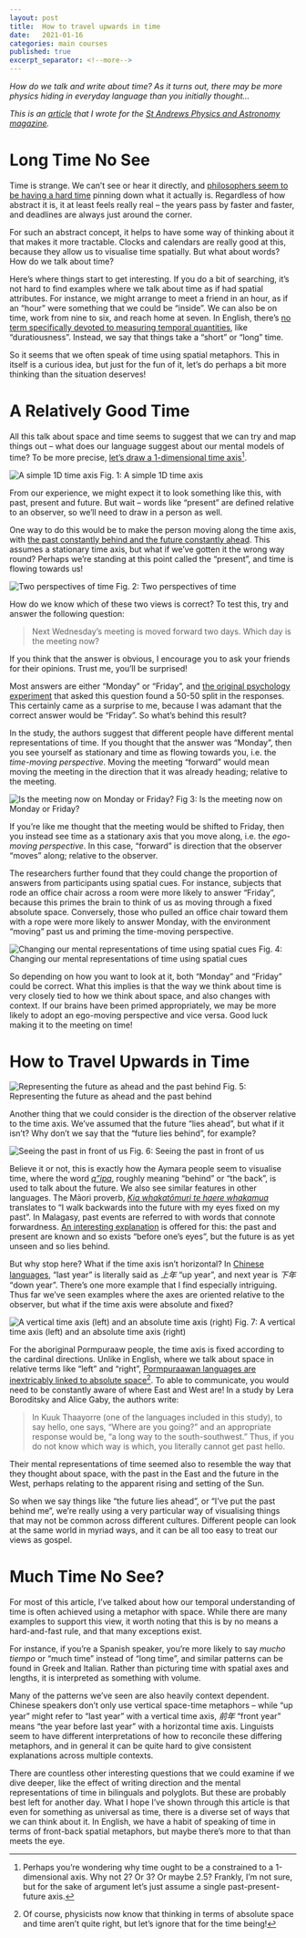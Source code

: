 ```yaml
---
layout: post
title:  How to travel upwards in time
date:   2021-01-16
categories: main courses
published: true
excerpt_separator: <!--more-->
---
```


*How do we talk and write about time? As it turns out, there may be more physics hiding in everyday language than you initially thought...*

<!--more-->

*This is an [article](https://pandamagazine.wp.st-andrews.ac.uk/how-to-travel-upwards-in-time/) that I wrote for the [St Andrews Physics and Astronomy magazine](https://pandamagazine.wp.st-andrews.ac.uk/).*

# Long Time No See
Time is strange. We can’t see or hear it directly, and [philosophers seem to be having a hard time](https://plato.stanford.edu/entries/time/) pinning down what it actually is. Regardless of how abstract it is, it at least feels really real – the years pass by faster and faster, and deadlines are always just around the corner.

For such an abstract concept, it helps to have some way of thinking about it that makes it more tractable. Clocks and calendars are really good at this, because they allow us to visualise time spatially. But what about words? How do we talk about time?

Here’s where things start to get interesting. If you do a bit of searching, it’s not hard to find examples where we talk about time as if had spatial attributes. For instance, we might arrange to meet a friend in an hour, as if an “hour” were something that we could be “inside”. We can also be on time, work from nine to six, and reach home at seven. In English, there’s [no term specifically devoted to measuring temporal quantities](https://www.preposterousuniverse.com/podcast/2020/03/23/89-lera-boroditsky-on-language-thought-space-and-time/), like “duratiousness”. Instead, we say that things take a “short” or “long” time.

So it seems that we often speak of time using spatial metaphors. This in itself is a curious idea, but just for the fun of it, let’s do perhaps a bit more thinking than the situation deserves!

# A Relatively Good Time
All this talk about space and time seems to suggest that we can try and map things out – what does our language suggest about our mental models of time? To be more precise, [let’s draw a 1-dimensional time axis​](https://en.wikipedia.org/wiki/Multiple_time_dimensions)[^1].

![A simple 1D time axis](/assets/2021/Time1_Axis.png)
Fig. 1: A simple 1D time axis

From our experience, we might expect it to look something like this, with past, present and future. But wait – words like “present” are defined relative to an observer, so we’ll need to draw in a person as well.

One way to do this would be to make the person moving along the time axis, with [the past constantly behind and the future constantly ahead](https://onlinelibrary.wiley.com/doi/abs/10.1111/1467-9329.00191). This assumes a stationary time axis, but what if we’ve gotten it the wrong way round? Perhaps we’re standing at this point called the “present”, and time is flowing towards us!

![Two perspectives of time](/assets/2021/Time2_EgovsTime.png)
Fig. 2: Two perspectives of time

How do we know which of these two views is correct? To test this, try and answer the following question:
>Next Wednesday’s meeting is moved forward two days. Which day is the meeting now?

If you think that the answer is obvious, I encourage you to ask your friends for their opinions. Trust me, you’ll be surprised!

Most answers are either “Monday” or “Friday”, and [the original psychology experiment](https://doi.org/10.1111/1467-9280.00434) that asked this question found a 50-50 split in the responses. This certainly came as a surprise to me, because I was adamant that the correct answer would be “Friday”. So what’s behind this result?

In the study, the authors suggest that different people have different mental representations of time. If you thought that the answer was “Monday”, then you see yourself as stationary and time as flowing towards you, i.e. the *time-moving perspective*. Moving the meeting “forward” would mean moving the meeting in the direction that it was already heading; relative to the meeting.

![Is the meeting now on Monday or Friday?](/assets/2021/Time3_MonFri.png)
Fig 3: Is the meeting now on Monday or Friday?

If you’re like me thought that the meeting would be shifted to Friday, then you instead see time as a stationary axis that you move along, i.e. the *ego-moving perspective*. In this case, “forward” is direction that the observer “moves” along; relative to the observer.

The researchers further found that they could change the proportion of answers from participants using spatial cues. For instance, subjects that rode an office chair across a room were more likely to answer “Friday”, because this primes the brain to think of us as moving through a fixed absolute space. Conversely, those who pulled an office chair toward them with a rope were more likely to answer Monday, with the environment “moving” past us and priming the time-moving perspective.

![Changing our mental representations of time using spatial cues](/assets/2021/Time4_RideRope.png)
Fig. 4: Changing our mental representations of time using spatial cues

So depending on how you want to look at it, both “Monday” and “Friday” could be correct. What this implies is that the way we think about time is very closely tied to how we think about space, and also changes with context. If our brains have been primed appropriately, we may be more likely to adopt an ego-moving perspective and vice versa. Good luck making it to the meeting on time!

# How to Travel Upwards in Time
![Representing the future as ahead and the past behind](/assets/2021/Time5_FutureAhead.png)
Fig. 5: Representing the future as ahead and the past behind

Another thing that we could consider is the direction of the observer relative to the time axis. We’ve assumed that the future “lies ahead”, but what if it isn’t? Why don’t we say that the “future lies behind”, for example?

![Seeing the past in front of us](/assets/2021/Time6_PastAhead.png)
Fig. 6: Seeing the past in front of us

Believe it or not, this is exactly how the Aymara people seem to visualise time, where the word [*q”ipa*](https://www.theguardian.com/science/2005/feb/24/4), roughly meaning “behind” or “the back”, is used to talk about the future. We also see similar features in other languages. The Māori proverb, [*Kia whakatōmuri te haere whakamua*](https://journals.sagepub.com/doi/full/10.1177/1463949116677923) translates to “I walk backwards into the future with my eyes fixed on my past”. In Malagasy, past events are referred to with words that connote forwardness. [An interesting explanation](https://doi.org/10.1016/0147-1767(95)00004-U) is offered for this: the past and present are known and so exists “before one’s eyes”, but the future is as yet unseen and so lies behind.

But why stop here? What if the time axis isn’t horizontal? In [Chinese languages](https://doi.org/10.3724/SP.J.1041.2012.01015), “last year” is literally said as *上年* “up year”, and next year is *下年* “down year”. There’s one more example that I find especially intriguing. Thus far we’ve seen examples where the axes are oriented relative to the observer, but what if the time axis were absolute and fixed?

![A vertical time axis (left) and an absolute time axis (right)](/assets/2021/Time7_TimePerspectives.png)
Fig. 7: A vertical time axis (left) and an absolute time axis (right)

For the aboriginal Pormpuraaw people, the time axis is fixed according to the cardinal directions. Unlike in English, where we talk about space in relative terms like “left” and “right”, [Pormpuraawan languages are inextricably linked to absolute space​](https://www.ncbi.nlm.nih.gov/pmc/articles/PMC3428806/)[^2]​. To able to communicate, you would need to be constantly aware of where East and West are! In a study by Lera Boroditsky and Alice Gaby, the authors write:
> In Kuuk Thaayorre (one of the languages included in this study), to say hello, one says, “Where are you going?” and an appropriate response would be, “a long way to the south-southwest.” Thus, if you do not know which way is which, you literally cannot get past hello.

Their mental representations of time seemed also to resemble the way that they thought about space, with the past in the East and the future in the West, perhaps relating to the apparent rising and setting of the Sun.

So when we say things like “the future lies ahead”, or “I’ve put the past behind me”, we’re really using a very particular way of visualising things that may not be common across different cultures. Different people can look at the same world in myriad ways, and it can be all too easy to treat our views as gospel.

# Much Time No See?
For most of this article, I’ve talked about how our temporal understanding of time is often achieved using a metaphor with space. While there are many examples to support this view, it worth noting that this is by no means a hard-and-fast rule, and that many exceptions exist.

For instance, if you’re a Spanish speaker, you’re more likely to say *mucho tiempo* or “much time” instead of “long time”, and similar patterns can be found in Greek and Italian. Rather than picturing time with spatial axes and lengths, it is interpreted as something with volume.

Many of the patterns we’ve seen are also heavily context dependent. Chinese speakers don’t only use vertical space-time metaphors – while “up year” might refer to “last year” with a vertical time axis, *前年* “front year” means “the year before last year” with a horizontal time axis. Linguists seem to have different interpretations of how to reconcile these differing metaphors, and in general it can be quite hard to give consistent explanations across multiple contexts.

There are countless other interesting questions that we could examine if we dive deeper, like the effect of writing direction and the mental representations of time in bilinguals and polyglots. But these are probably best left for another day. What I hope I’ve shown through this article is that even for something as universal as time, there is a diverse set of ways that we can think about it. In English, we have a habit of speaking of time in terms of front-back spatial metaphors, but maybe there’s more to that than meets the eye.

[^1]: Perhaps you’re wondering why time ought to be a constrained to a 1-dimensional axis. Why not 2? Or 3? Or maybe 2.5? Frankly, I’m not sure, but for the sake of argument let’s just assume a single past-present-future axis.
[^2]: Of course, physicists now know that thinking in terms of absolute space and time aren’t quite right, but let’s ignore that for the time being!
